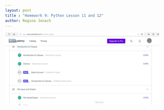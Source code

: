 ```yaml
---
layout: post
title : "Homework 9: Python Lesson 11 and 12"
author: Regina Jonach
---
```



![Python Lesson 11 and 12](/img/Python11u12.JPG)


